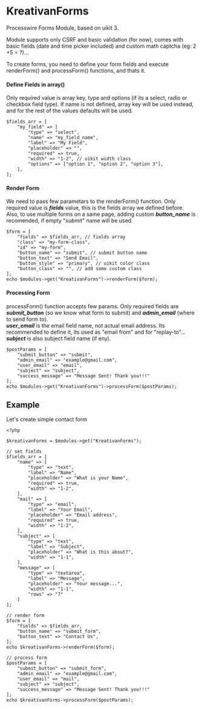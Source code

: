 # KreativanForms
Processwire Forms Module, based on uikit 3.     

Module supports only CSRF and basic validation (for now), comes with basic fields (date and time picker included) and custom math captcha (eg: 2 +5 = ?)...

To create forms, you need to define your form fields and execute renderForm() and processForm() functions, and thats it.

#### Define Fields in array()
Only required value is array key, type and options (if its a select, radio or checkbox field type). If name is not defined, array key will be used instead, and for the rest of the values defaults will be used.
```
$fields_arr = [
    "my_field" => [
        "type" => "select",
        "name" => "my_field_name",  
        "label" => "My Field",
        "placeholder" => "",
        "required" => true,
        "width" => "1-2", // uikit width class
        "options" => ["option 1", "option 2", "option 3"],
    ],
];
```
#### Render Form
We need to pass few parametars to the renderForm() function. Only required value is ***fields*** value, this is the fields array we defined before. Also, to use multiple forms on a same page, adding custom ***button_name*** is recomended, if empty "*submit*" name will be used.
```
$form = [
    "fields" => $fields_arr, // fields array
    "class" => "my-form-class",
    "id" => "my-form",
    "button_name" => "submit", // submit button name
    "button_text" => "Send Email",
    "button_style" => "primary", // uikit color class
    "button_class" => "", // add some custom class
];
echo $modules->get("KreativanForms")->renderForm($form);
```
#### Processing Form
processForm() function accepts few params. Only required fields are ***submit_button*** (so we know what form to submit) and ***admin_email*** (where to send form to).    
***user_email*** is the email field name, not actual email address. Its recommended to define it, its used as "email from" and for "replay-to"...    
***subject*** is also subject field name (if eny).
```
$postParams = [
    "submit_button" => "submit",
    "admin_email" => "example@gmail.com",
    "user_email" => "email",
    "subject" => "subject",
    "success_message" => "Message Sent! Thank you!!!"
];
echo $modules->get("KreativanForms")->processForm($postParams);
```
## Example
Let's create simple contact form
```
<?php

$kreativanForms = $modules->get("KreativanForms");

// set fields
$fields_arr = [
    "name" => [
        "type" => "text",
        "label" => "Name",
        "placeholder" => "What is your Name",
        "required" => true,
        "width" => "1-2",
    ],
    "mail" => [
        "type" => "email",
        "label" => "Your Email",
        "placeholder" => "Email address",
        "required" => true,
        "width" => "1-2",
    ],
    "subject" => [
        "type" => "text",
        "label" => "Subject",
        "placeholder" => "What is this about?",
        "width" => "1-1",
    ],
    "message" => [
        "type" => "textarea",
        "label" => "Message",
        "placeholder" => "Your message...",
        "width" => "1-1",
        "rows" => "7"
    ]
];

// render form
$form = [
    "fields" => $fields_arr,
    "button_name" => "submit_form",
    "button_text" => "Contact Us",
];
echo $kreativanForms->renderForm($form);

// process form
$postParams = [
    "submit_button" => "submit_form",
    "admin_email" => "example@gmail.com",
    "user_email" => "mail",
    "subject" => "subject",
    "success_message" => "Message Sent! Thank you!!!"
];
echo $kreativanForms->processForm($postParams);

```
